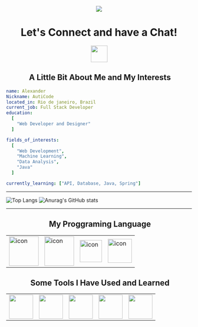 <p align="center">
  <img src="https://capsule-render.vercel.app/api?type=waving&height=320&color=gradient&text=Hello%20Everyone%20&textBg=false&fontSize=90&fontColor=f2edf9&reversal=false"/>
</p>

<h1 align="center">
  Let's Connect and have a Chat!
</h1>

<p align="center">
    <a href="https://www.instagram.com/alexander.softeng/?utm_source=qr&r=nametag" style="text-decoration: none;" target="_blank" >
        <img  height="45" src="https://cdn2.iconfinder.com/data/icons/social-icons-33/128/Instagram-256.png">
    </a>
</p>

<h2 align="center">  &nbsp;A Little Bit About Me and My Interests</h2>

```yaml
name: Alexander
Nickname: AutiCode
located_in: Rio de janeiro, Brazil
current_job: Full Stack Developer
education:
  [
    "Web Developer and Designer"
  ]

fields_of_interests:
  [
    "Web Development",
    "Machine Learning",
    "Data Analysis",
    "Java"
  ]

currently_learning: ["API, Database, Java, Spring"]
```

----

![Top Langs](https://github-readme-stats.vercel.app/api/top-langs/?username=AlexanderRevoredo&layout=donut&theme=dark)
![Anurag's GitHub stats](https://github-readme-stats.vercel.app/api?username=AlexanderRevoredo&show_icons=true&theme=dark)


 
----
<h2 align="center"> &nbsp;My Proggraming Language </h2>

<div align="center">
  <table>
      <tr>
          <td>
              <img src="https://techstack-generator.vercel.app/js-icon.svg" alt="icon" width="80" height="80" />
          </td>
          <td>
              <img src="https://techstack-generator.vercel.app/github-icon.svg" alt="icon" width="80" height="80" />
          </td>
          <td>
              <img src="https://techstack-generator.vercel.app/python-icon.svg" alt="icon" width="60" height="60" />
          </td>
          <td>
              <img src="https://techstack-generator.vercel.app/java-icon.svg" alt="icon" width="65" height="65" />
          </td>
      </tr>
  </table>
</div>

<h2 align="center"> &nbsp;Some Tools I Have Used and Learned</h2>

<div align="center">
    <table>
        <tr>
            <td>
                <img src="https://skillicons.dev/icons?i=html" width="65">
            </td>
            <td>
                <img src="https://skillicons.dev/icons?i=css" width="65"> 
            </td>
            <td>
                <img src="https://skillicons.dev/icons?i=git" width="65">
            </td>
            <td>
                <img src="https://skillicons.dev/icons?i=vscode" width="65">
            </td>
            <td>
                <img src="https://skillicons.dev/icons?i=idea" width="65">
            </td>
        </tr>
    </table>
</div>
